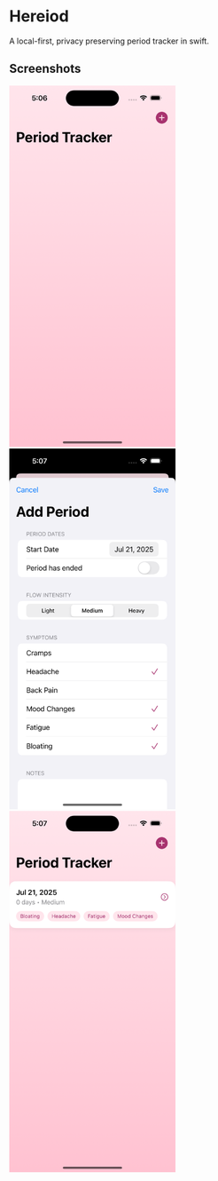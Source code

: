 # Hereiod

A local-first, privacy preserving period tracker in swift.

## Screenshots

<img src="assets/Simulator Screenshot - iPhone 16 - 2025-07-21 at 17.06.51.png" width="300" alt="Screenshot 1">
<img src="assets/Simulator Screenshot - iPhone 16 - 2025-07-21 at 17.07.07.png" width="300" alt="Screenshot 2">
<img src="assets/Simulator Screenshot - iPhone 16 - 2025-07-21 at 17.07.14.png" width="300" alt="Screenshot 3">

